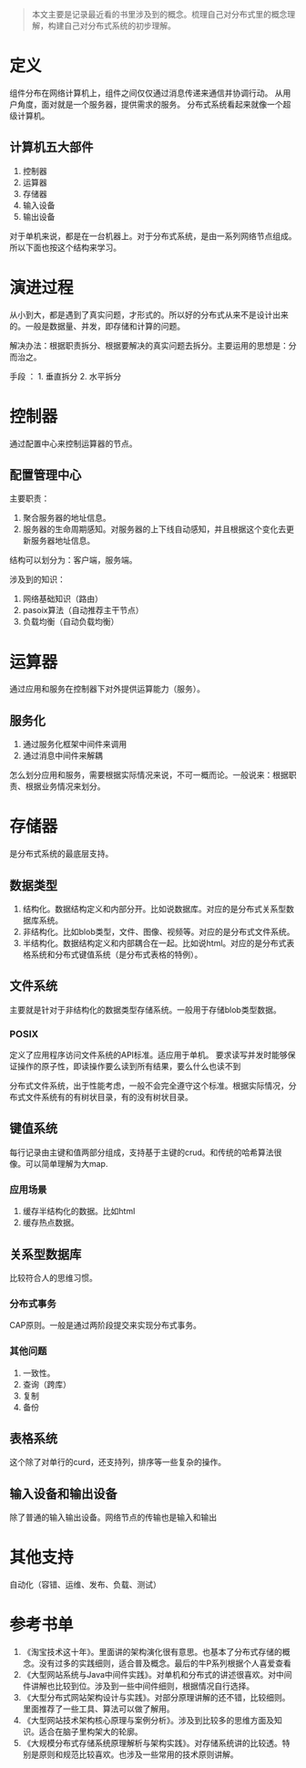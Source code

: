 >本文主要是记录最近看的书里涉及到的概念。梳理自己对分布式里的概念理解，构建自己对分布式系统的初步理解。

# 定义
组件分布在网络计算机上，组件之间仅仅通过消息传递来通信并协调行动。
从用户角度，面对就是一个服务器，提供需求的服务。
分布式系统看起来就像一个超级计算机。

## 计算机五大部件
1. 控制器
2. 运算器
3. 存储器
4. 输入设备
5. 输出设备

对于单机来说，都是在一台机器上。对于分布式系统，是由一系列网络节点组成。所以下面也按这个结构来学习。

# 演进过程
从小到大，都是遇到了真实问题，才形式的。所以好的分布式从来不是设计出来的。一般是数据量、并发，即存储和计算的问题。

解决办法：根据职责拆分、根据要解决的真实问题去拆分。主要运用的思想是：分而治之。

手段 ： 1. 垂直拆分 2. 水平拆分


# 控制器
通过配置中心来控制运算器的节点。
## 配置管理中心
主要职责：
1. 聚合服务器的地址信息。
2. 服务器的生命周期感知。对服务器的上下线自动感知，并且根据这个变化去更新服务器地址信息。

结构可以划分为：客户端，服务端。

涉及到的知识：
1. 网络基础知识（路由）
2. pasoix算法（自动推荐主干节点）
3. 负载均衡（自动负载均衡）


# 运算器
通过应用和服务在控制器下对外提供运算能力（服务）。
## 服务化
1. 通过服务化框架中间件来调用
2. 通过消息中间件来解耦

怎么划分应用和服务，需要根据实际情况来说，不可一概而论。一般说来：根据职责、根据业务情况来划分。

# 存储器
是分布式系统的最底层支持。
## 数据类型
1. 结构化。数据结构定义和内部分开。比如说数据库。对应的是分布式关系型数据库系统。
2. 非结构化。比如blob类型，文件、图像、视频等。对应的是分布式文件系统。
3. 半结构化。数据结构定义和内部耦合在一起。比如说html。对应的是分布式表格系统和分布式键值系统（是分布式表格的特例）。

## 文件系统
主要就是针对于非结构化的数据类型存储系统。一般用于存储blob类型数据。

### POSIX
定义了应用程序访问文件系统的API标准。适应用于单机。
要求读写并发时能够保证操作的原子性，即读操作要么读到所有结果，要么什么也读不到


分布式文件系统，出于性能考虑，一般不会完全遵守这个标准。根据实际情况，分布式文件系统有的有树状目录，有的没有树状目录。

## 键值系统
每行记录由主键和值两部分组成，支持基于主键的crud。和传统的哈希算法很像。可以简单理解为大map.
### 应用场景
1. 缓存半结构化的数据。比如html
2. 缓存热点数据。


## 关系型数据库
比较符合人的思维习惯。

### 分布式事务
CAP原则。一般是通过两阶段提交来实现分布式事务。
### 其他问题
1. 一致性。
2.  查询（跨库）
3.  复制
4.  备份

## 表格系统
这个除了对单行的curd，还支持列，排序等一些复杂的操作。


## 输入设备和输出设备
除了普通的输入输出设备。网络节点的传输也是输入和输出
# 其他支持
自动化（容错、运维、发布、负载、测试）
# 参考书单
1. 《淘宝技术这十年》。里面讲的架构演化很有意思。也基本了分布式存储的概念。没有过多的实践细则，适合普及概念。最后的牛P系列根据个人喜爱查看
2. 《大型网站系统与Java中间件实践》。对单机和分布式的讲述很喜欢。对中间件讲解也比较到位。涉及到一些中间件细则，根据情况自行选择。
3. 《大型分布式网站架构设计与实践》。对部分原理讲解的还不错，比较细则。里面推荐了一些工具、算法可以做了解用。
3. 《大型网站技术架构核心原理与案例分析》。涉及到比较多的思维方面及知识。适合在脑子里构架大的轮廓。
4. 《大规模分布式存储系统原理解析与架构实践》。对存储系统讲的比较透。特别是原则和规范比较喜欢。也涉及一些常用的技术原则讲解。
